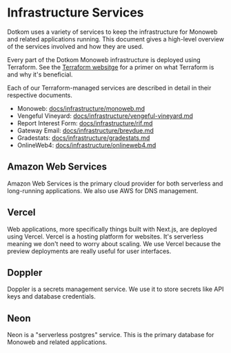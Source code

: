 # Infrastructure Services

Dotkom uses a variety of services to keep the infrastructure for Monoweb and related applications running. This document
gives a high-level overview of the services involved and how they are used.

Every part of the Dotkom Monoweb infrastructure is deployed using Terraform. See the [Terraform websitge][tf-primer] for
a primer on what Terraform is and why it's beneficial.

Each of our Terraform-managed services are described in detail in their respective documents.

- Monoweb: [docs/infrastructure/monoweb.md](./monoweb.md)
- Vengeful Vineyard: [docs/infrastructure/vengeful-vineyard.md](./vengeful-vineyard.md)
- Report Interest Form: [docs/infrastructure/rif.md](./rif.md)
- Gateway Email: [docs/infrastructure/brevdue.md](./brevdue.md)
- Gradestats: [docs/infrastructure/gradestats.md](./gradestats.md)
- OnlineWeb4: [docs/infrastructure/onlineweb4.md](./onlineweb4.md)

## Amazon Web Services

Amazon Web Services is the primary cloud provider for both serverless and long-running applications. We also use AWS for
DNS management.

## Vercel

Web applications, more specifically things built with Next.js, are deployed using Vercel. Vercel is a hosting platform
for websites. It's serverless meaning we don't need to worry about scaling. We use Vercel because the preview
deployments are really useful for user interfaces.

## Doppler

Doppler is a secrets management service. We use it to store secrets like API keys and database credentials.

## Neon

Neon is a "serverless postgres" service. This is the primary database for Monoweb and related applications.

[tf-primer]: https://www.terraform.io/use-cases/infrastructure-as-code
